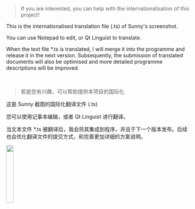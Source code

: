

>
> If you are interested, you can help with the internationalisation of this project!

This is the internationalised translation file (.ts) of Sunny's screenshot.

You can use Notepad to edit, or Qt Linguist to translate.

When the text file *.ts is translated, I will merge it into the programme and release it in the next version. Subsequently, the submission of translated documents will also be optimised and more detailed programme descriptions will be improved.



<br>



> 若是您有兴趣，可以帮助提供本项目的国际化

这是 Sunny 截图的国际化翻译文件 (.ts)

您可以使用记事本编辑，或者 Qt Linguist 进行翻译。

当文本文件 *.ts 被翻译后，我会将其集成到程序，并且于下一个版本发布。后续也会优化翻译文件的提交方式，和完善更加详细的方案说明。



<img src="https://fastly.jsdelivr.net/gh/XMuli/xmuliPic@pic/2023/202312301600058.png" width="20%"/>



